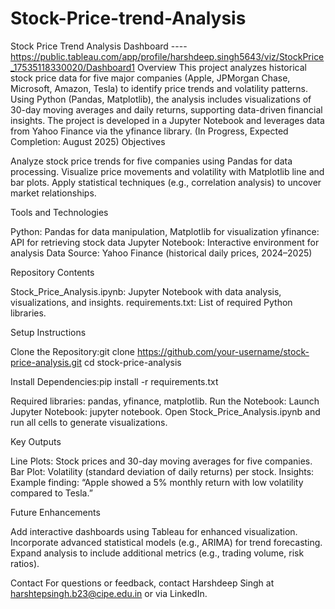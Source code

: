 # Stock-Price-trend-Analysis
Stock Price Trend Analysis
Dashboard ---- https://public.tableau.com/app/profile/harshdeep.singh5643/viz/StockPrice_17535118330020/Dashboard1
Overview
This project analyzes historical stock price data for five major companies (Apple, JPMorgan Chase, Microsoft, Amazon, Tesla) to identify price trends and volatility patterns. Using Python (Pandas, Matplotlib), the analysis includes visualizations of 30-day moving averages and daily returns, supporting data-driven financial insights. The project is developed in a Jupyter Notebook and leverages data from Yahoo Finance via the yfinance library. (In Progress, Expected Completion: August 2025)
Objectives

Analyze stock price trends for five companies using Pandas for data processing.
Visualize price movements and volatility with Matplotlib line and bar plots.
Apply statistical techniques (e.g., correlation analysis) to uncover market relationships.

Tools and Technologies

Python: Pandas for data manipulation, Matplotlib for visualization
yfinance: API for retrieving stock data
Jupyter Notebook: Interactive environment for analysis
Data Source: Yahoo Finance (historical daily prices, 2024–2025)

Repository Contents

Stock_Price_Analysis.ipynb: Jupyter Notebook with data analysis, visualizations, and insights.
requirements.txt: List of required Python libraries.

Setup Instructions

Clone the Repository:git clone https://github.com/your-username/stock-price-analysis.git
cd stock-price-analysis


Install Dependencies:pip install -r requirements.txt

Required libraries: pandas, yfinance, matplotlib.
Run the Notebook:
Launch Jupyter Notebook: jupyter notebook.
Open Stock_Price_Analysis.ipynb and run all cells to generate visualizations.



Key Outputs

Line Plots: Stock prices and 30-day moving averages for five companies.
Bar Plot: Volatility (standard deviation of daily returns) per stock.
Insights: Example finding: “Apple showed a 5% monthly return with low volatility compared to Tesla.”

Future Enhancements

Add interactive dashboards using Tableau for enhanced visualization.
Incorporate advanced statistical models (e.g., ARIMA) for trend forecasting.
Expand analysis to include additional metrics (e.g., trading volume, risk ratios).

Contact
For questions or feedback, contact Harshdeep Singh at harshtepsingh.b23@cipe.edu.in or via LinkedIn.
